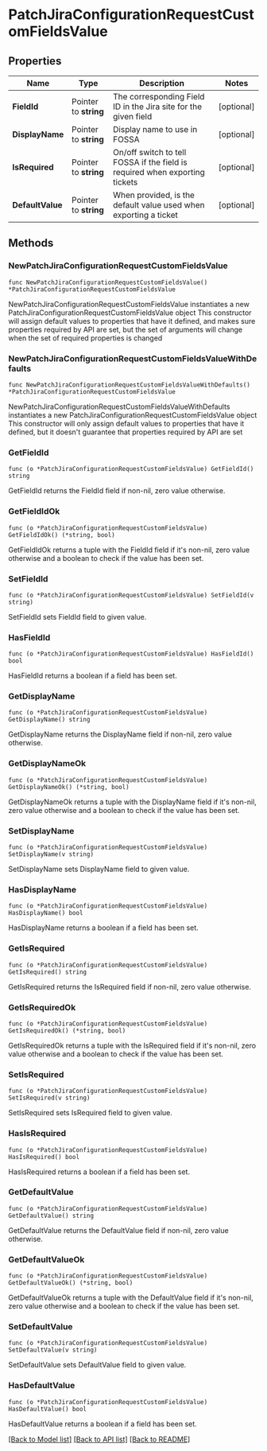 # PatchJiraConfigurationRequestCustomFieldsValue

## Properties

Name | Type | Description | Notes
------------ | ------------- | ------------- | -------------
**FieldId** | Pointer to **string** | The corresponding Field ID in the Jira site for the given field | [optional] 
**DisplayName** | Pointer to **string** | Display name to use in FOSSA | [optional] 
**IsRequired** | Pointer to **string** | On/off switch to tell FOSSA if the field is required when exporting tickets | [optional] 
**DefaultValue** | Pointer to **string** | When provided, is the default value used when exporting a ticket | [optional] 

## Methods

### NewPatchJiraConfigurationRequestCustomFieldsValue

`func NewPatchJiraConfigurationRequestCustomFieldsValue() *PatchJiraConfigurationRequestCustomFieldsValue`

NewPatchJiraConfigurationRequestCustomFieldsValue instantiates a new PatchJiraConfigurationRequestCustomFieldsValue object
This constructor will assign default values to properties that have it defined,
and makes sure properties required by API are set, but the set of arguments
will change when the set of required properties is changed

### NewPatchJiraConfigurationRequestCustomFieldsValueWithDefaults

`func NewPatchJiraConfigurationRequestCustomFieldsValueWithDefaults() *PatchJiraConfigurationRequestCustomFieldsValue`

NewPatchJiraConfigurationRequestCustomFieldsValueWithDefaults instantiates a new PatchJiraConfigurationRequestCustomFieldsValue object
This constructor will only assign default values to properties that have it defined,
but it doesn't guarantee that properties required by API are set

### GetFieldId

`func (o *PatchJiraConfigurationRequestCustomFieldsValue) GetFieldId() string`

GetFieldId returns the FieldId field if non-nil, zero value otherwise.

### GetFieldIdOk

`func (o *PatchJiraConfigurationRequestCustomFieldsValue) GetFieldIdOk() (*string, bool)`

GetFieldIdOk returns a tuple with the FieldId field if it's non-nil, zero value otherwise
and a boolean to check if the value has been set.

### SetFieldId

`func (o *PatchJiraConfigurationRequestCustomFieldsValue) SetFieldId(v string)`

SetFieldId sets FieldId field to given value.

### HasFieldId

`func (o *PatchJiraConfigurationRequestCustomFieldsValue) HasFieldId() bool`

HasFieldId returns a boolean if a field has been set.

### GetDisplayName

`func (o *PatchJiraConfigurationRequestCustomFieldsValue) GetDisplayName() string`

GetDisplayName returns the DisplayName field if non-nil, zero value otherwise.

### GetDisplayNameOk

`func (o *PatchJiraConfigurationRequestCustomFieldsValue) GetDisplayNameOk() (*string, bool)`

GetDisplayNameOk returns a tuple with the DisplayName field if it's non-nil, zero value otherwise
and a boolean to check if the value has been set.

### SetDisplayName

`func (o *PatchJiraConfigurationRequestCustomFieldsValue) SetDisplayName(v string)`

SetDisplayName sets DisplayName field to given value.

### HasDisplayName

`func (o *PatchJiraConfigurationRequestCustomFieldsValue) HasDisplayName() bool`

HasDisplayName returns a boolean if a field has been set.

### GetIsRequired

`func (o *PatchJiraConfigurationRequestCustomFieldsValue) GetIsRequired() string`

GetIsRequired returns the IsRequired field if non-nil, zero value otherwise.

### GetIsRequiredOk

`func (o *PatchJiraConfigurationRequestCustomFieldsValue) GetIsRequiredOk() (*string, bool)`

GetIsRequiredOk returns a tuple with the IsRequired field if it's non-nil, zero value otherwise
and a boolean to check if the value has been set.

### SetIsRequired

`func (o *PatchJiraConfigurationRequestCustomFieldsValue) SetIsRequired(v string)`

SetIsRequired sets IsRequired field to given value.

### HasIsRequired

`func (o *PatchJiraConfigurationRequestCustomFieldsValue) HasIsRequired() bool`

HasIsRequired returns a boolean if a field has been set.

### GetDefaultValue

`func (o *PatchJiraConfigurationRequestCustomFieldsValue) GetDefaultValue() string`

GetDefaultValue returns the DefaultValue field if non-nil, zero value otherwise.

### GetDefaultValueOk

`func (o *PatchJiraConfigurationRequestCustomFieldsValue) GetDefaultValueOk() (*string, bool)`

GetDefaultValueOk returns a tuple with the DefaultValue field if it's non-nil, zero value otherwise
and a boolean to check if the value has been set.

### SetDefaultValue

`func (o *PatchJiraConfigurationRequestCustomFieldsValue) SetDefaultValue(v string)`

SetDefaultValue sets DefaultValue field to given value.

### HasDefaultValue

`func (o *PatchJiraConfigurationRequestCustomFieldsValue) HasDefaultValue() bool`

HasDefaultValue returns a boolean if a field has been set.


[[Back to Model list]](../README.md#documentation-for-models) [[Back to API list]](../README.md#documentation-for-api-endpoints) [[Back to README]](../README.md)


